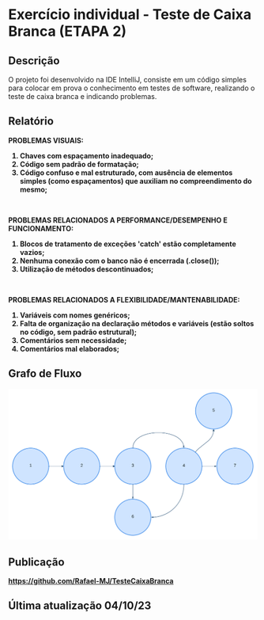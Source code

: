 # Exercício individual - Teste de Caixa Branca (ETAPA 2)

## Descrição
O projeto foi desenvolvido na IDE IntelliJ, consiste em um código simples para colocar em prova o conhecimento em testes de software, realizando o teste de caixa branca e indicando problemas.

## Relatório

<b>PROBLEMAS VISUAIS:<b/>
<ol>
    <li>
       Chaves com espaçamento inadequado;
    </li>
    <li>
        Código sem padrão de formatação;
    </li>
    <li>
        Código confuso e mal estruturado, com ausência de elementos simples (como espaçamentos) que auxiliam no compreendimento do mesmo;
    </li>
  </ol>
  
<br>

<b>PROBLEMAS RELACIONADOS A PERFORMANCE/DESEMPENHO E FUNCIONAMENTO:<b/>
  <ol>
   <li>
       Blocos de tratamento de exceções 'catch' estão completamente vazios;
    </li>
    <li>
       Nenhuma conexão com o banco não é encerrada (.close());
    </li>
    <li>
      Utilização de métodos descontinuados;
    </li>
  </ol>

<br>

<b>PROBLEMAS RELACIONADOS A FLEXIBILIDADE/MANTENABILIDADE:<b/>
    <ol>
        <li>
            Variáveis com nomes genéricos;
        </li>
        <li>
            Falta de organização na declaração métodos e variáveis (estão soltos no código, sem padrão estrutural);
        </li>
        <li>
        Comentários sem necessidade;
        </li>
        <li>
            Comentários mal elaborados;
        </li>
    </ol>

## Grafo de Fluxo
<img src="grafo_fluxo.png" alt="Grafo de Fluxo" width="600" />

## Publicação
https://github.com/Rafael-MJ/TesteCaixaBranca

## Última atualização 04/10/23
